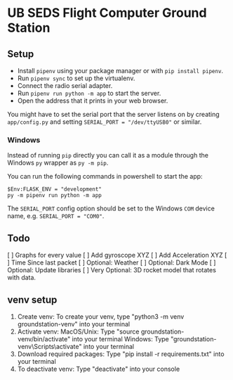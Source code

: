 UB SEDS Flight Computer Ground Station
===

Setup
---

  * Install `pipenv` using your package manager or with `pip install pipenv`.
  * Run `pipenv sync` to set up the virtualenv.
  * Connect the radio serial adapter.
  * Run `pipenv run python -m app` to start the server.
  * Open the address that it prints in your web browser.

You might have to set the serial port that the server listens on by creating
`app/config.py` and setting `SERIAL_PORT = "/dev/ttyUSB0"` or similar.

### Windows

Instead of running `pip` directly you can call it as a module through the
Windows `py` wrapper as `py -m pip`.

You can run the following commands in powershell to start the app:
```
$Env:FLASK_ENV = "development"
py -m pipenv run python -m app
```

The `SERIAL_PORT` config option should be set to the Windows `COM` device name,
e.g. `SERIAL_PORT = "COM0"`.


## Todo

[ ] Graphs for every value
[ ] Add gyroscope XYZ
[ ] Add Acceleration XYZ
[ ] Time Since last packet
[ ] Optional: Weather
[ ] Optional: Dark Mode
[ ] Optional: Update libraries
[ ] Very Optional: 3D rocket model that rotates with data.

## venv setup
1. Create venv: To create your venv, type "python3 -m venv groundstation-venv" into your terminal
2. Activate venv: 
    MacOS/Unix: Type "source groundstation-venv/bin/activate" into your terminal 
    Windows: Type "groundstation-venv\Scripts\activate" into your terminal
3. Download required packages: Type "pip install -r requirements.txt" into your terminal
4. To deactivate venv: Type "deactivate" into your console
